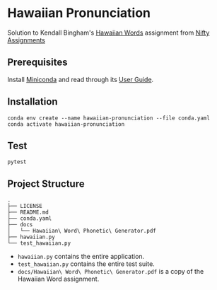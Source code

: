 # Hawaiian Pronunciation

Solution to Kendall Bingham's [Hawaiian Words](http://nifty.stanford.edu/2019/bingham-hawaiian-phonetic-generator/) assignment from [Nifty Assignments](http://nifty.stanford.edu/)

## Prerequisites

Install [Miniconda](https://docs.conda.io/en/latest/miniconda.html) and read through its [User Guide](https://docs.conda.io/projects/conda/en/latest/user-guide/index.html).

## Installation

```shell
conda env create --name hawaiian-pronunciation --file conda.yaml
conda activate hawaiian-pronunciation
```

## Test

```shell
pytest
```
## Project Structure

```
.
├── LICENSE
├── README.md
├── conda.yaml
├── docs
│   └── Hawaiian\ Word\ Phonetic\ Generator.pdf
├── hawaiian.py
└── test_hawaiian.py
```

- `hawaiian.py` contains the entire application.
- `test_hawaiian.py` contains the entire test suite.
- `docs/Hawaiian\ Word\ Phonetic\ Generator.pdf` is a copy of the Hawaiian Word assignment.
